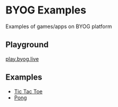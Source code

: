 # BYOG Examples
Examples of games/apps on BYOG platform

## Playground
[play.byog.live](https://play.byog.live)

## Examples
- [Tic Tac Toe](https://github.com/primeminddigital/byog-example-tictactoe)
- [Pong](https://github.com/primeminddigital/byog-example-pong)
